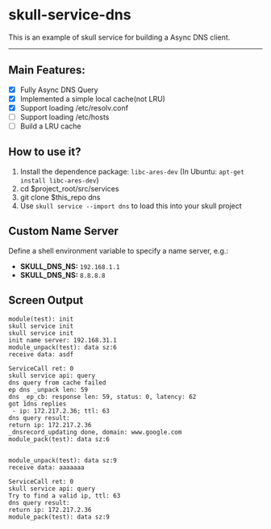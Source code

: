 # skull-service-dns
This is an example of skull service for building a Async DNS client.

----
## Main Features:
- [x] Fully Async DNS Query
- [x] Implemented a simple local cache(not LRU)
- [x] Support loading /etc/resolv.conf
- [ ] Support loading /etc/hosts
- [ ] Build a LRU cache

## How to use it?
1. Install the dependence package: `libc-ares-dev` (In Ubuntu: `apt-get install libc-ares-dev`)
1. cd $project_root/src/services
1. git clone $this_repo dns
1. Use `skull service --import dns` to load this into your skull project

## Custom Name Server
Define a shell environment variable to specify a name server, e.g.:
  * **SKULL_DNS_NS:** `192.168.1.1`
  * **SKULL_DNS_NS:** `8.8.8.8`

## Screen Output
```console
module(test): init
skull service init
skull service init
init name server: 192.168.31.1
module_unpack(test): data sz:6
receive data: asdf

ServiceCall ret: 0
skull service api: query
dns query from cache failed
ep dns _unpack len: 59
dns _ep_cb: response len: 59, status: 0, latency: 62
got 1dns replies
 - ip: 172.217.2.36; ttl: 63
dns query result:
return ip: 172.217.2.36
_dnsrecord_updating done, domain: www.google.com
module_pack(test): data sz:6


module_unpack(test): data sz:9
receive data: aaaaaaa

ServiceCall ret: 0
skull service api: query
Try to find a valid ip, ttl: 63
dns query result:
return ip: 172.217.2.36
module_pack(test): data sz:9
```
